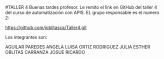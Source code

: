 #TALLER 4
Buenas tardes profesor. Le remito el link en GitHub del taller 4 del curso de automatización con APIS. EL grupo responsable es el numero 2:

https://github.com/joblitasca/Taller4.git

Los integrantes son:

AGUILAR PAREDES ANGELA LUISA
ORTIZ RODRIGUEZ JULIA ESTHER
OBLITAS CARRANZA  JOSUE RICARDO

